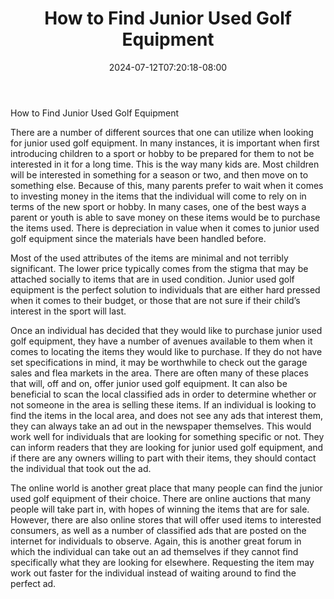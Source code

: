 ﻿---
title: "How to Find Junior Used Golf Equipment"
date: 2024-07-12T07:20:18-08:00
description: "junior golf Tips for Web Success"
featured_image: "/images/junior golf.jpg"
tags: ["junior golf"]
---

How to Find Junior Used Golf Equipment

There are a number of different sources that one can utilize when looking for junior used golf equipment.  In many instances, it is important when first introducing children to a sport or hobby to be prepared for them to not be interested in it for a long time.  This is the way many kids are.  Most children will be interested in something for a season or two, and then move on to something else.  Because of this, many parents prefer to wait when it comes to investing money in the items that the individual will come to rely on in terms of the new sport or hobby.  In many cases, one of the best ways a parent or youth is able to save money on these items would be to purchase the items used.  There is depreciation in value when it comes to junior used golf equipment since the materials have been handled before.

Most of the used attributes of the items are minimal and not terribly significant.  The lower price typically comes from the stigma that may be attached socially to items that are in used condition.  Junior used golf equipment is the perfect solution to individuals that are either hard pressed when it comes to their budget, or those that are not sure if their child’s interest in the sport will last.

Once an individual has decided that they would like to purchase junior used golf equipment, they have a number of avenues available to them when it comes to locating the items they would like to purchase.  If they do not have set specifications in mind, it may be worthwhile to check out the garage sales and flea markets in the area.  There are often many of these places that will, off and on, offer junior used golf equipment.  It can also be beneficial to scan the local classified ads in order to determine whether or not someone in the area is selling these items.  If an individual is looking to find the items in the local area, and does not see any ads that interest them, they can always take an ad out in the newspaper themselves.  This would work well for individuals that are looking for something specific or not.  They can inform readers that they are looking for junior used golf equipment, and if there are any owners willing to part with their items, they should contact the individual that took out the ad.

The online world is another great place that many people can find the junior used golf equipment of their choice.  There are online auctions that many people will take part in, with hopes of winning the items that are for sale.  However, there are also online stores that will offer used items to interested consumers, as well as a number of classified ads that are posted on the internet for individuals to observe.  Again, this is another great forum in which the individual can take out an ad themselves if they cannot find specifically what they are looking for elsewhere.  Requesting the item may work out faster for the individual instead of waiting around to find the perfect ad.


